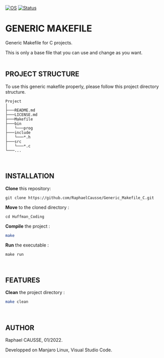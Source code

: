 [![OS](https://img.shields.io/badge/os-linux-blue.svg)](https://shields.io/)
[![Status](https://img.shields.io/badge/status-completed-success.svg)](https://shields.io/)

# GENERIC MAKEFILE

Generic Makefile for C projects.

This is only a base file that you can use and change as you want.
<br><br>

## PROJECT STRUCTURE

To use this generic makefile properly, please follow this project directory structure.
```
Project
│
├───README.md
├───LICENSE.md
├───Makefile
├───bin
│   └───prog
├───include
│   └───*.h
├───src
│   └───*.c
└───...
```
<br>

## INSTALLATION

**Clone** this repository:
```
git clone https://github.com/RaphaelCausse/Generic_Makefile_C.git
```
**Move** to the cloned directory :
```
cd Huffman_Coding
```
**Compile** the project :
```bash
make
```
**Run** the executable :
```
make run
```
<br>

## FEATURES

**Clean** the project directory :
```bash
make clean
```
<br>

## AUTHOR

Raphael CAUSSE, 01/2022.

Developped on Manjaro Linux, Visual Studio Code.